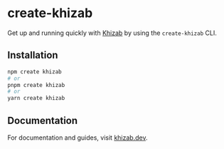# create-khizab

Get up and running quickly with [Khizab](https://khizab.dev) by using the `create-khizab` CLI.

## Installation

```bash
npm create khizab
# or
pnpm create khizab
# or
yarn create khizab
```

## Documentation

For documentation and guides, visit [khizab.dev](https://khizab.dev/cli/create-khizab).
